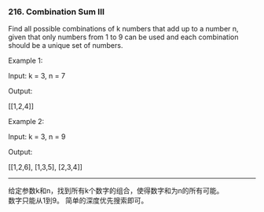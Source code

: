 ### 216. Combination Sum III

Find all possible combinations of k numbers that add up to a number n, given that only numbers from 1 to 9 can be used and each combination should be a unique set of numbers.


Example 1:

Input: k = 3, n = 7

Output:

[[1,2,4]]

Example 2:

Input: k = 3, n = 9

Output:

[[1,2,6], [1,3,5], [2,3,4]]

* * *

给定参数k和n，找到所有k个数字的组合，使得数字和为n的所有可能。   
数字只能从1到9。
简单的深度优先搜索即可。   

